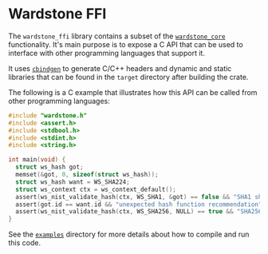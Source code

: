 # Wardstone FFI

The `wardstone_ffi` library contains a subset of the [`wardstone_core`](../core/) functionality. It's main purpose is to expose a C API that can be used to interface with other programming languages that support it.

It uses [`cbindgen`](https://github.com/mozilla/cbindgen) to generate C/C++ headers and dynamic and static libraries that can be found in the `target` directory after building the crate.

The following is a C example that illustrates how this API can be called from other programming languages:

```c
#include "wardstone.h"
#include <assert.h>
#include <stdbool.h>
#include <stdint.h>
#include <string.h>

int main(void) {
  struct ws_hash got;
  memset(&got, 0, sizeof(struct ws_hash));
  struct ws_hash want = WS_SHA224;
  struct ws_context ctx = ws_context_default();
  assert(ws_nist_validate_hash(ctx, WS_SHA1, &got) == false && "SHA1 should fail");
  assert(got.id == want.id && "unexpected hash function recommendation");
  assert(ws_nist_validate_hash(ctx, WS_SHA256, NULL) == true && "SHA256 should pass");
}
```

See the [`examples`](/examples/ffi/) directory for more details about how to compile and run this code.
